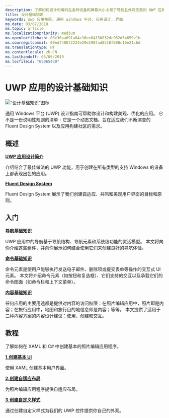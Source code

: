 ```yaml
---
description: 了解如何设计和编码在各种设备和屏幕大小上易于导航且外观优美的 UWP 应用。
title: 设计基础知识
keywords: uwp 应用布局, 通用 windows 平台, 应用设计, 界面
ms.date: 03/07/2018
ms.topic: article
ms.localizationpriority: medium
ms.openlocfilehash: 03e30aa091a04e16ee84f38832dc962d34659e1b
ms.sourcegitcommit: 09edf480f2224e29e190fad8518f680c16e21c6d
ms.translationtype: HT
ms.contentlocale: zh-CN
ms.lasthandoff: 05/06/2019
ms.locfileid: "65065430"
---
```

# <a name="design-basics-for-uwp-apps"></a>UWP 应用的设计基础知识

![“设计基础知识”图标](../images/basics-2x.png)

通用 Windows 平台 (UWP) 设计指南可帮助你设计和构建美观、优化的应用。 它不是一份说明性规则的清单 - 它是一个动态文档，旨在适应我们不断演变的 Fluent Design System 以及应用构建社区的需求。 

## <a name="overview"></a>概述

[**UWP 应用设计简介**](design-and-ui-intro.md)

介绍结合了最佳做法的 UWP 功能，用于创建在所有类型的支持 Windows 的设备上都表现出色的应用。

[ **Fluent Design System**](../fluent-design-system/index.md)

Fluent Design System 展示了我们创建自适应、共鸣和美观用户界面的目标和原则。

## <a name="basics"></a>入门

[**导航基础知识**](navigation-basics.md)

UWP 应用中的导航基于导航结构、导航元素和系统级功能的灵活模型。 本文将向你介绍这些组件，并向你展示如何结合使用它们来创建良好的导航体验。

[**命令基础知识**](commanding-basics.md)

命令元素是使用户能够执行发送电子邮件、删除项或提交表单等操作的交互式 UI 元素。 本文将介绍命令元素（如按钮和复选框）、它们支持的交互以及承载它们的命令图面（如命令栏和上下文菜单）。

[**内容基础知识**](content-basics.md)

任何应用的主要用途都是提供对内容的访问权限：在照片编辑应用中，照片即是内容；在旅行应用中，地图和旅行目的地信息即是内容；等等。 本文提供了适用于三种内容方案的内容设计建议：使用、创建和交互。

## <a name="tutorials"></a>教程

了解如何在 XAML 和 C# 中创建基本的照片编辑应用程序。
<!-- <img src="images/landing-page/photolab-50.png" style="{height: 339px}" alt=" " /> -->

[**1.创建基本 UI**](xaml-basics-ui.md)

使用 XAML 创建基本用户界面。

[**2.创建自适应布局**](xaml-basics-adaptive-layout.md)

为照片编辑应用程序提供自适应布局。

[**3.创建自定义样式**](xaml-basics-style.md)

通过创建自定义样式为我们的 UWP 控件提供你自己的外观。